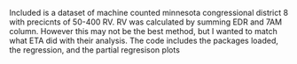 Included is a dataset of machine counted minnesota congressional district 8 with precicnts of 50-400 RV. RV was calculated by summing EDR and 7AM column. However this may not be the best method, but I wanted to match what ETA did with their analysis. The code includes the packages loaded, the regression, and the partial regresison plots 
